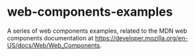 # web-components-examples
A series of web components examples, related to the MDN web components documentation at https://developer.mozilla.org/en-US/docs/Web/Web_Components.
